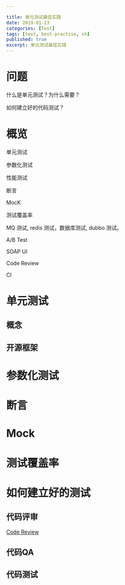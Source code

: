```yaml
---

title: 单元测试最佳实践
date: 2019-01-23
categories: [Test]
tags: [test, best-practise, sh]
published: true
excerpt: 单元测试最佳实践
---
```


# 问题

什么是单元测试？为什么需要？

如何建立好的代码测试？

# 概览

单元测试

参数化测试

性能测试

断言

MocK

测试覆盖率

MQ 测试, redis 测试，数据库测试, dubbo 测试。

A/B Test

SOAP UI

Code Review

CI 


# 单元测试

## 概念

## 开源框架

[]()

# 参数化测试


# 断言


# Mock

# 测试覆盖率

# 如何建立好的测试

## 代码评审

[Code Review]()

## 代码QA

## 代码测试




